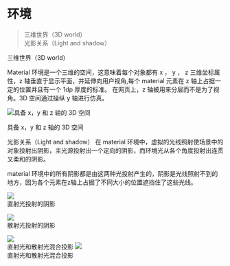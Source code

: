 # 环境

> 三维世界（3D world）	
> 光影关系（Light and shadow）

三维世界（3D world）   

Material 环境是一个三维的空间，这意味着每个对象都有 x ， y ， z 三维坐标属性，z 轴垂直于显示平面，并延伸向用户视角,每个 material 元素在 z 轴上占据一定的位置并且有一个 1dp 厚度的标准。
在网页上，z 轴被用来分层而不是为了视角。3D 空间通过操纵 y 轴进行仿真。

![具备 x，y 和 z 轴的 3D 空间](../images/1.png)   

具备 x，y 和 z 轴的 3D 空间

光影关系（Light and shadow）
在 material 环境中，虚拟的光线照射使场景中的对象投射出阴影，主光源投射出一个定向的阴影，而环境光从各个角度投射出连贯又柔和的阴影。   

material 环境中的所有阴影都是由这两种光投射产生的，阴影是光线照射不到的地方，因为各个元素在z轴上占据了不同大小的位置遮挡住了这些光线。

![](../images/1_1.png)  
直射光投射的阴影

![](../images/1_2.png)  
散射光投射的阴影

![](../images/1_3.png)  
直射光和散射光混合投影
![](../images/1_3.png)  
直射光和散射光混合投影







